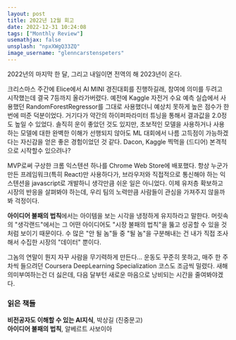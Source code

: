 ```yaml
---
layout: post
title: 2022년 12월 회고
date: 2022-12-31 10:24:08
tags: ["Monthly Review"]
usemathjax: false
unsplash: "npxXWgQ33ZQ"
image_username: "glenncarstenspeters"
---
```


2022년의 마지막 한 달, 그리고 내일이면 전역의 해 2023년이 온다.

크리스마스 주간에 Elice에서 AI MINI 경진대회를 진행하길래, 참여에 의미를 두려고 시작했는데 결국 7등까지 올라가버렸다. 예전에 Kaggle 자전거 수요 예측 실습에서 사용했던 RandomForestRegressor를 그대로 사용했더니 예상치 못하게 높은 점수가 한 번에 떠준 덕분이었다. 거기다가 약간의 하이퍼파라미터 튜닝을 통해서 결과값을 2.0정도 높일 수 있었다.
솔직히 운이 좋았던 것도 있지만, 초보적인 모델을 사용하거나 사용하는 모델에 대한 완벽한 이해가 선행되지 않아도 ML 대회에서 나름 고득점이 가능하겠다는 자신감을 얻은 좋은 경험이었던 것 같다. Dacon, Kaggle 찍먹을 (드디어) 본격적으로 시작할수 있으려나?

MVP로써 구상한 크롬 익스텐션 하나를 Chrome Web Store에 배포했다. 항상 누군가 만든 프레임워크(특히 React)만 사용하다가, 브라우저와 직접적으로 통신해야 하는 익스텐션을 javascript로 개발하니 생각만큼 쉬운 일은 아니었다. 이제 유저층 확보하고 시장의 반응을 살펴봐야 하는데, 우리 팀의 노력만큼 사람들이 관심을 가져주지 않을까봐 걱정이다.

**아이디어 불패의 법칙**에서는 아이템을 보는 시각을 냉정하게 유지하라고 말한다. 머릿속의 "생각랜드"에서는 그 어떤 아이디어도 "시장 불패의 법칙"을 뚫고 성공할 수 있을 것처럼 보이기 때문이다. 수 많은 "안 될 놈"들 중 "될 놈"을 구분해내는 건 내가 직접 조사해서 수집한 시장의 "데이터" 뿐이다.

그놈의 연말이 뭔지 자꾸 사람을 무기력하게 만든다... 운동도 꾸준히 못하고, 매주 한 주차씩 들으려던 Coursera DeepLearning Specialization 코스도 조금씩 밀렸다. 새해 의미부여하는건 더 싫은데, 다음 달부턴 새로운 마음으로 낭비되는 시간을 줄여봐야겠다.

### 읽은 책들

**비전공자도 이해할 수 있는 AI지식**, 박상길 (진중문고)  
**아이디어 불패의 법칙**, 알베르트 사보이아
